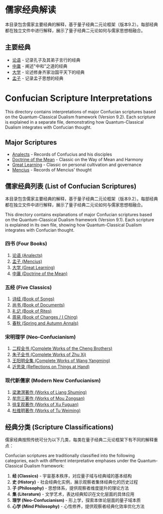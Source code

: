 # 儒家经典解读

本目录包含儒家主要经典的解释，基于量子经典二元论框架（版本9.2）。每部经典都在独立文件中进行解释，展示了量子经典二元论如何与儒家思想相融合。

## 主要经典

- [论语](Analects.md) - 记录孔子及其弟子言行的经典
- [中庸](Doctrine_of_the_Mean.md) - 阐述"中和"之道的经典
- [大学](Great_Learning.md) - 论述修身齐家治国平天下的经典
- [孟子](Mencius.md) - 记录孟子思想的经典

# Confucian Scripture Interpretations

This directory contains interpretations of major Confucian scriptures based on the Quantum-Classical Dualism framework (Version 9.2). Each scripture is explained in a separate file, demonstrating how Quantum-Classical Dualism integrates with Confucian thought.

## Major Scriptures

- [Analects](Analects.md) - Records of Confucius and his disciples
- [Doctrine of the Mean](Doctrine_of_the_Mean.md) - Classic on the Way of Mean and Harmony
- [Great Learning](Great_Learning.md) - Classic on personal cultivation and governance
- [Mencius](Mencius.md) - Records of Mencius' thought

## 儒家经典列表 (List of Confucian Scriptures)

本目录包含儒家主要经典的解释，基于量子经典二元论框架（版本9.2）。每部经典都在独立文件中进行解释，展示了量子经典二元论如何与儒家思想相融合。

This directory contains explanations of major Confucian scriptures based on the Quantum-Classical Dualism framework (Version 9.1). Each scripture is explained in its own file, showing how Quantum-Classical Dualism integrates with Confucian thought.

### 四书 (Four Books)
1. [论语 (Analects)](Analects.md)
2. [孟子 (Mencius)](Mencius.md)
3. [大学 (Great Learning)](Great_Learning.md)
4. [中庸 (Doctrine of the Mean)](Doctrine_of_the_Mean.md)

### 五经 (Five Classics)
1. [诗经 (Book of Songs)](Book_of_Songs.md)
2. [尚书 (Book of Documents)](Book_of_Documents.md)
3. [礼记 (Book of Rites)](Book_of_Rites.md)
4. [周易 (Book of Changes / I Ching)](I_Ching.md)
5. [春秋 (Spring and Autumn Annals)](Spring_and_Autumn_Annals.md)

### 宋明理学 (Neo-Confucianism)
1. [二程全书 (Complete Works of the Cheng Brothers)](Cheng_Brothers.md)
2. [朱子全书 (Complete Works of Zhu Xi)](Zhu_Xi.md)
3. [王阳明全集 (Complete Works of Wang Yangming)](Wang_Yangming.md)
4. [近思录 (Reflections on Things at Hand)](Reflections_on_Things_at_Hand.md)

### 现代新儒家 (Modern New Confucianism)
1. [梁漱溟著作 (Works of Liang Shuming)](Liang_Shuming.md)
2. [牟宗三著作 (Works of Mou Zongsan)](Mou_Zongsan.md)
3. [徐复观著作 (Works of Xu Fuguan)](Xu_Fuguan.md)
4. [杜维明著作 (Works of Tu Weiming)](Tu_Weiming.md)

## 经典分类 (Scripture Classifications)

儒家经典按照传统可分为以下几类，每类在量子经典二元论框架下有不同的解释重点：

Confucian scriptures are traditionally classified into the following categories, each with different interpretative emphases under the Quantum-Classical Dualism framework:

1. **经 (Classics)** - 宇宙基本秩序，对应量子域与经典域的基本结构
2. **史 (History)** - 社会经典化实例，展示观察者集体经典化的历史过程
3. **子 (Philosophy)** - 思想体系，提供观察者维度提升的理论方法
4. **集 (Literature)** - 文学艺术，表达经典知识在文化层面的具体应用
5. **理学 (Neo-Confucianism)** - 形上学，探索本体论层面的量子域本质
6. **心学 (Mind Philosophy)** - 心性修养，提供观察者经典化效率优化方法 